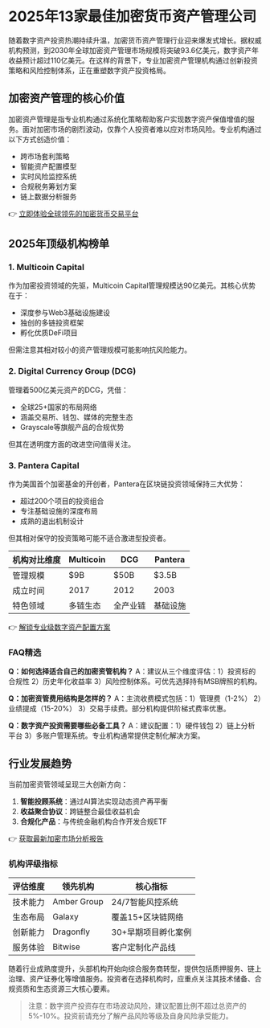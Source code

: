 # 2025年13家最佳加密货币资产管理公司

随着数字资产投资热潮持续升温，加密货币资产管理行业迎来爆发式增长。据权威机构预测，到2030年全球加密资产管理市场规模将突破93.6亿美元，数字资产年收益预计超过110亿美元。在这样的背景下，专业加密资产管理机构通过创新投资策略和风险控制体系，正在重塑数字资产投资格局。

## 加密资产管理的核心价值

加密资产管理是指专业机构通过系统化策略帮助客户实现数字资产保值增值的服务。面对加密市场的剧烈波动，仅靠个人投资者难以应对市场风险。专业机构通过以下方式创造价值：

- 跨市场套利策略
- 智能资产配置模型
- 实时风险监控系统
- 合规税务筹划方案
- 链上数据分析服务

👉 [立即体验全球领先的加密货币交易平台](https://bit.ly/okx_welcome)

## 2025年顶级机构榜单

### 1. Multicoin Capital
作为加密投资领域的先驱，Multicoin Capital管理规模达90亿美元。其核心优势在于：
- 深度参与Web3基础设施建设
- 独创的多链投资框架
- 孵化优质DeFi项目

但需注意其相对较小的资产管理规模可能影响抗风险能力。

### 2. Digital Currency Group (DCG)
管理着500亿美元资产的DCG，凭借：
- 全球25+国家的布局网络
- 涵盖交易所、钱包、媒体的完整生态
- Grayscale等旗舰产品的合规优势

但其在透明度方面的改进空间值得关注。

### 3. Pantera Capital
作为美国首个加密基金的开创者，Pantera在区块链投资领域保持三大优势：
- 超过200个项目的投资组合
- 专注基础设施的深度布局
- 成熟的退出机制设计

但其相对保守的投资策略可能不适合激进型投资者。

| 机构对比维度 | Multicoin | DCG | Pantera |
|--------------|----------|-----|---------|
| 管理规模     | $9B      | $50B| $3.5B   |
| 成立时间     | 2017     | 2012| 2003    |
| 特色领域     | 多链生态  | 全产业链 | 基础设施 |

👉 [解锁专业级数字资产配置方案](https://bit.ly/okx_welcome)

### FAQ精选

**Q：如何选择适合自己的加密资管机构？**
A：建议从三个维度评估：1）投资标的合规性 2）历史年化收益率 3）风险控制体系。可优先选择持有MSB牌照的机构。

**Q：加密资管费用结构是怎样的？**
A：主流收费模式包括：1）管理费（1-2%） 2）业绩提成（15-20%） 3）交易手续费。部分机构提供阶梯式费率优惠。

**Q：数字资产投资需要哪些必备工具？**
A：建议配置：1）硬件钱包 2）链上分析平台 3）多账户管理系统。专业机构通常提供定制化解决方案。

## 行业发展趋势

当前加密资管领域呈现三大创新方向：
1. **智能投顾系统**：通过AI算法实现动态资产再平衡
2. **收益聚合协议**：跨链整合最佳收益机会
3. **合规化产品**：与传统金融机构合作开发合规ETF

👉 [获取最新加密市场分析报告](https://bit.ly/okx_welcome)

### 机构评级指标

| 评估维度     | 领先机构           | 核心指标                 |
|--------------|--------------------|--------------------------|
| 技术能力     | Amber Group        | 24/7智能风控系统         |
| 生态布局     | Galaxy             | 覆盖15+区块链网络        |
| 创新能力     | Dragonfly          | 30+早期项目孵化案例      |
| 服务体验     | Bitwise            | 客户定制化产品线         |

随着行业成熟度提升，头部机构开始向综合服务商转型，提供包括质押服务、链上治理、资产证券化等增值服务。投资者在选择机构时，应重点关注其技术储备、合规资质和生态资源三大核心要素。

> 注意：数字资产投资存在市场波动风险，建议配置比例不超过总资产的5%-10%。投资前请充分了解产品风险等级及自身风险承受能力。